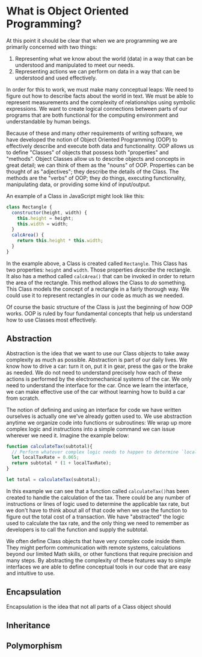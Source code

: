 # What is Object Oriented Programming?

At this point it should be clear that when we are programming we are primarily concerned with two things: 

1. Representing what we know about the world (data) in a way that can be understood and manipulated to meet our needs.
2. Representing actions we can perform on data in a way that can be understood and used effectively.

In order for this to work, we must make many conceptual leaps: We need to figure out how to describe facts about the world in text. We must be able to represent measurements and the complexity of relationships using symbolic expressions. We want to create logical connections between parts of our programs that are both functional for the computing environment and understandable by human beings.

Because of these and many other requirements of writing software, we have developed the notion of Object Oriented Programming (OOP) to effectively describe and execute both data and functionality. OOP allows us to define "Classes" of objects that possess both "properties" and "methods". Object Classes allow us to describe objects and concepts in great detail; we can think of them as the "nouns" of OOP. Properties can be thought of as "adjectives"; they describe the details of the Class. The methods are the "verbs" of OOP; they _do_ things, executing functionality, manipulating data, or providing some kind of input/output.

An example of a Class in JavaScript might look like this:

```js
class Rectangle {
  constructor(height, width) {
    this.height = height;
    this.width = width;
  }
  calcArea() {
    return this.height * this.width;
  }
} 
```
In the example above, a Class is created called `Rectangle`. This Class has two properties: `height` and `width`. Those properties _describe_ the rectangle. It also has a method called `calcArea()` that can be invoked in order to return the area of the rectangle. This method allows the Class to _do_ something. This Class models the concept of a rectangle in a fairly thorough way. We could use it to represent rectangles in our code as much as we needed. 

Of course the basic structure of the Class is just the beginning of how OOP works. OOP is ruled by four fundamental concepts that help us understand how to use Classes most effectively.

## Abstraction
Abstraction is the idea that we want to use our Class objects to take away complexity as much as possible. Abstraction is part of our daily lives. We know how to drive a car: turn it on, put it in gear, press the gas or the brake as needed. We do not need to understand precisely how each of these actions is performed by the electromechanical systems of the car. We only need to understand the interface for the car. Once we learn the interface, we can make effective use of the car without learning how to build a car from scratch.

The notion of defining and using an interface for code we have written ourselves is actually one we've already gotten used to. We use abstraction anytime we organize code into functions or subroutines: We wrap up more complex logic and instructions into a simple command we can issue wherever we need it. Imagine the example below:

```js
function calculateTax(subtotal){
  // Perform whatever complex logic needs to happen to determine `localTaxRate`
  let localTaxRate = 0.065;
  return subtotal * (1 + localTaxRate);
}

let total = calculateTax(subtotal);
```
In this example we can see that a function called `calculateTax()`has been created to handle the calculation of the tax. There could be any number of instructions or lines of logic used to determine the applicable tax rate, but we don't have to think about all of that code when we use the function to figure out the total cost of a transaction. We have "abstracted" the logic used to calculate the tax rate, and the only thing we need to remember as developers is to call the function and supply the subtotal.

We often define Class objects that have very complex code inside them. They might perform communication with remote systems, calculations beyond our limited Math skills, or other functions that require precision and many steps. By abstracting the complexity of these features way to simple interfaces we are able to define conceptual tools in our code that are easy and intuitive to use.

## Encapsulation
Encapsulation is the idea that not all parts of a Class object should 

## Inheritance

## Polymorphism